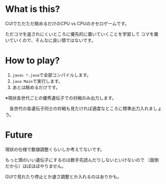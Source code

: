 # What is this?

CUIでただただ眺めるだけのCPU vs CPUのオセロゲームです。

ただコマを返されにくいところに優先的に置いていくことを学習して
コマを置いていくので、そんなに良い頭ではないです。

# How to play?

1. `javac *.java`で全部コンパイルします。
1. `java Main`で実行します。
1. あとは眺めるだけです。

※現状各世代ごとの優秀遺伝子での対戦のみ出力します。

　各世代の各遺伝子同士の対戦も見たければ適度なところに標準出力入れましょう。

# Future

現状の仕様で数値調整くらいしか考えてないです。

もっと頭のいい遺伝子にするのは数手先読んだりしないといけないので
（面倒だから）ほぼほぼやりません。

GUIで見れたり停止とか速さ調整とか入れるのはありかも。
